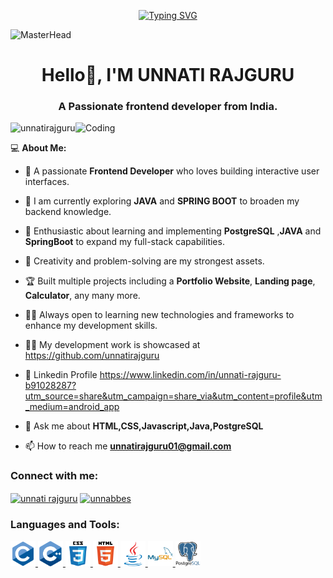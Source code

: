 <p align="center">
  <a href="https://github.com/unnatirajguru">
    <img src="https://readme-typing-svg.herokuapp.com?font=Fira+Code&size=22&duration=4000&pause=500&color=00FF00&center=true&vCenter=true&width=600&lines=Frontend+Developer+%E2%9C%A8;Passionate+about+Building+Cool+Projects;Exploring+React+%26+Node.js+%F0%9F%9A%80;Open+to+Collaborate+%E2%9D%A4%EF%B8%8F" alt="Typing SVG">
  </a>
</p>

![MasterHead](https://img.freepik.com/free-photo/man-using-laptop-night-top-view-web-banner-with-copy-space_169016-53607.jpg?t=st=1731839381~exp=1731842981~hmac=216e1eee93ce69f62156dbe8e217a8fa08b73c5710eff53689a9b9851884462d&w=1380)
<h1 align="center">Hello👋, I'M UNNATI RAJGURU</h1>

<h3 align="center">A Passionate frontend developer from India.</h3>
<img align="right" alt="Coding" width="400" src="https://img.freepik.com/free-vector/programming-concept-illustration_114360-1351.jpg?t=st=1731840972~exp=1731844572~hmac=7b908c23f063b3c6ce16accbf265da3ca97b2e743b08ce08110e6b3b61a6186c&w=740">
<p align="left">
  <img src="https://komarev.com/ghpvc/?username=unnatirajguru&label=Profile%20views&color=0e75b6&style=flat" alt="unnatirajguru" />
</p>

💻 **About Me:**
- 🎯 A passionate **Frontend Developer** who loves building interactive user interfaces.
- 🚀 I am currently exploring **JAVA** and **SPRING BOOT** to broaden my backend knowledge.
- 🌱 Enthusiastic about learning and implementing **PostgreSQL** ,**JAVA** and **SpringBoot** to expand my full-stack capabilities.
- 🎨 Creativity and problem-solving are my strongest assets.
- 🏆 Built multiple projects including a **Portfolio Website**, **Landing page**, **Calculator**, any many more.
- 🙋‍♀ Always open to learning new technologies and frameworks to enhance my development skills.

- 👨‍💻 My development work is showcased at https://github.com/unnatirajguru

- 🔗 Linkedin Profile https://www.linkedin.com/in/unnati-rajguru-b91028287?utm_source=share&utm_campaign=share_via&utm_content=profile&utm_medium=android_app

- 💬 Ask me about **HTML,CSS,Javascript,Java,PostgreSQL**

- 📫 How to reach me **unnatirajguru01@gmail.com**


<h3 align="left">Connect with me:</h3>
<p align="left">
<a href="https://linkedin.com/in/unnati rajguru" target="blank"><img align="center" src="https://raw.githubusercontent.com/rahuldkjain/github-profile-readme-generator/master/src/images/icons/Social/linked-in-alt.svg" alt="unnati rajguru" height="30" width="40" /></a>
<a href="https://instagram.com/unnabbes" target="blank"><img align="center" src="https://raw.githubusercontent.com/rahuldkjain/github-profile-readme-generator/master/src/images/icons/Social/instagram.svg" alt="unnabbes" height="30" width="40" /></a>
</p>

<h3 align="left">Languages and Tools:</h3>
<p align="left"> <a href="https://www.cprogramming.com/" target="_blank" rel="noreferrer"> <img src="https://raw.githubusercontent.com/devicons/devicon/master/icons/c/c-original.svg" alt="c" width="40" height="40"/> </a> <a href="https://www.w3schools.com/cpp/" target="_blank" rel="noreferrer"> <img src="https://raw.githubusercontent.com/devicons/devicon/master/icons/cplusplus/cplusplus-original.svg" alt="cplusplus" width="40" height="40"/> </a> <a href="https://www.w3schools.com/css/" target="_blank" rel="noreferrer"> <img src="https://raw.githubusercontent.com/devicons/devicon/master/icons/css3/css3-original-wordmark.svg" alt="css3" width="40" height="40"/> </a> <a href="https://www.w3.org/html/" target="_blank" rel="noreferrer"> <img src="https://raw.githubusercontent.com/devicons/devicon/master/icons/html5/html5-original-wordmark.svg" alt="html5" width="40" height="40"/> </a> <a href="https://www.java.com" target="_blank" rel="noreferrer"> <img src="https://raw.githubusercontent.com/devicons/devicon/master/icons/java/java-original.svg" alt="java" width="40" height="40"/> </a> <a href="https://www.mysql.com/" target="_blank" rel="noreferrer"> <img src="https://raw.githubusercontent.com/devicons/devicon/master/icons/mysql/mysql-original-wordmark.svg" alt="mysql" width="40" height="40"/> </a> <a href="https://www.postgresql.org" target="_blank" rel="noreferrer"> <img src="https://raw.githubusercontent.com/devicons/devicon/master/icons/postgresql/postgresql-original-wordmark.svg" alt="postgresql" width="40" height="40"/> </a> </p>
